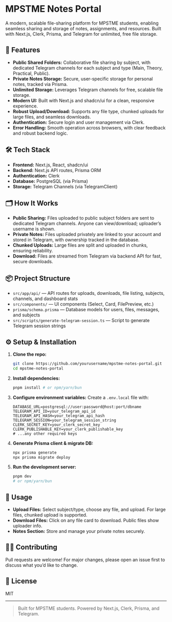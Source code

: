# MPSTME Notes Portal

A modern, scalable file-sharing platform for MPSTME students, enabling seamless sharing and storage of notes, assignments, and resources. Built with Next.js, Clerk, Prisma, and Telegram for unlimited, free file storage.

## 🚀 Features

- **Public Shared Folders:** Collaborative file sharing by subject, with dedicated Telegram channels for each subject and type (Main, Theory, Practical, Public).
- **Private Notes Storage:** Secure, user-specific storage for personal notes, tracked via Prisma.
- **Unlimited Storage:** Leverages Telegram channels for free, scalable file storage.
- **Modern UI:** Built with Next.js and shadcn/ui for a clean, responsive experience.
- **Robust Upload/Download:** Supports any file type, chunked uploads for large files, and seamless downloads.
- **Authentication:** Secure login and user management via Clerk.
- **Error Handling:** Smooth operation across browsers, with clear feedback and robust backend logic.

## 🛠️ Tech Stack

- **Frontend:** Next.js, React, shadcn/ui
- **Backend:** Next.js API routes, Prisma ORM
- **Authentication:** Clerk
- **Database:** PostgreSQL (via Prisma)
- **Storage:** Telegram Channels (via TelegramClient)

## 🗂️ How It Works

- **Public Sharing:** Files uploaded to public subject folders are sent to dedicated Telegram channels. Anyone can view/download; uploader’s username is shown.
- **Private Notes:** Files uploaded privately are linked to your account and stored in Telegram, with ownership tracked in the database.
- **Chunked Uploads:** Large files are split and uploaded in chunks, ensuring reliability.
- **Download:** Files are streamed from Telegram via backend API for fast, secure downloads.

## 📦 Project Structure

- `src/app/api/` — API routes for uploads, downloads, file listing, subjects, channels, and dashboard stats
- `src/components/` — UI components (Select, Card, FilePreview, etc.)
- `prisma/schema.prisma` — Database models for users, files, messages, and subjects
- `src/scripts/generate-telegram-session.ts` — Script to generate Telegram session strings

## ⚙️ Setup & Installation

1. **Clone the repo:**
   ```bash
   git clone https://github.com/yourusername/mpstme-notes-portal.git
   cd mpstme-notes-portal
   ```
2. **Install dependencies:**
   ```bash
   pnpm install # or npm/yarn/bun
   ```
3. **Configure environment variables:**
   Create a `.env.local` file with:
   ```env
   DATABASE_URL=postgresql://user:password@host:port/dbname
   TELEGRAM_API_ID=your_telegram_api_id
   TELEGRAM_API_HASH=your_telegram_api_hash
   TELEGRAM_SESSION=your_telegram_session_string
   CLERK_SECRET_KEY=your_clerk_secret_key
   CLERK_PUBLISHABLE_KEY=your_clerk_publishable_key
   # ...any other required keys
   ```
4. **Generate Prisma client & migrate DB:**
   ```bash
   npx prisma generate
   npx prisma migrate deploy
   ```
5. **Run the development server:**
   ```bash
   pnpm dev
   # or npm/yarn/bun
   ```

## 📝 Usage

- **Upload Files:** Select subject/type, choose any file, and upload. For large files, chunked upload is supported.
- **Download Files:** Click on any file card to download. Public files show uploader info.
- **Notes Section:** Store and manage your private notes securely.

## 🧑‍💻 Contributing

Pull requests are welcome! For major changes, please open an issue first to discuss what you’d like to change.

## 📄 License

MIT

---

> Built for MPSTME students. Powered by Next.js, Clerk, Prisma, and Telegram.
